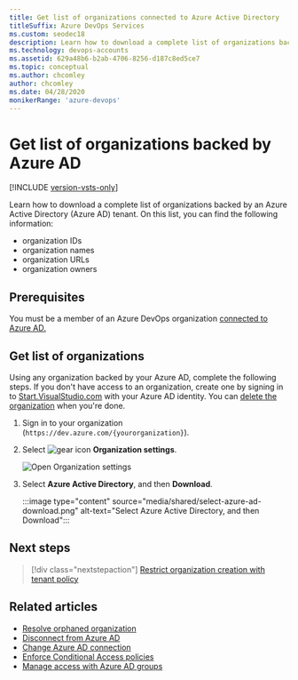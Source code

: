 ```yaml
---
title: Get list of organizations connected to Azure Active Directory
titleSuffix: Azure DevOps Services
ms.custom: seodec18
description: Learn how to download a complete list of organizations backed by or connected to Azure Active Directory (Azure AD).
ms.technology: devops-accounts
ms.assetid: 629a48b6-b2ab-4706-8256-d187c8ed5ce7
ms.topic: conceptual
ms.author: chcomley
author: chcomley
ms.date: 04/28/2020
monikerRange: 'azure-devops'
---
```


# Get list of organizations backed by Azure AD

[!INCLUDE [version-vsts-only](../../includes/version-vsts-only.md)]

Learn how to download a complete list of organizations backed by an Azure Active Directory (Azure AD) tenant. 
On this list, you can find the following information:
- organization IDs
- organization names
- organization URLs
- organization owners

## Prerequisites

You must be a member of an Azure DevOps organization [connected to Azure AD.](connect-organization-to-azure-ad.md)

## Get list of organizations

Using any organization backed by your Azure AD, complete the following steps. If you don't have access to an organization, create one by signing in to [Start.VisualStudio.com](https://start.visualstudio.com/) with your Azure AD identity. You can [delete the organization](delete-your-organization.md) when you're done.

1. Sign in to your organization (```https://dev.azure.com/{yourorganization}```).

2. Select ![gear icon](../../media/icons/gear-icon.png) **Organization settings**.

    ![Open Organization settings](../../media/settings/open-admin-settings-vert.png)

3. Select **Azure Active Directory**, and then **Download**.

   :::image type="content" source="media/shared/select-azure-ad-download.png" alt-text="Select Azure Active Directory, and then Download":::

## Next steps

> [!div class="nextstepaction"]
> [Restrict organization creation with tenant policy](azure-ad-tenant-policy-restrict-org-creation.md)

## Related articles

* [Resolve orphaned organization](resolve-orphaned-organization.md)
* [Disconnect from Azure AD](disconnect-organization-from-azure-ad.md)
* [Change Azure AD connection](change-azure-ad-connection.md)
* [Enforce Conditional Access policies](change-application-access-policies.md)
* [Manage access with Azure AD groups](./manage-azure-active-directory-groups.md)
